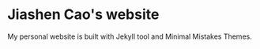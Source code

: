 # Jiashen Cao's website

My personal website is built with Jekyll tool and Minimal Mistakes Themes.
